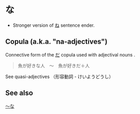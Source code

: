 # な

- Stronger version of [ね](ね) sentence ender.

## Copula (a.k.a. "na-adjectives")

Connective form of the [だ](だ) copula used with adjectival nouns .

> 魚が好きな人　～　魚が好きだ＋人

See quasi-adjectives （形容動詞 - けいようどうし）

## See also

[～な](・な)
